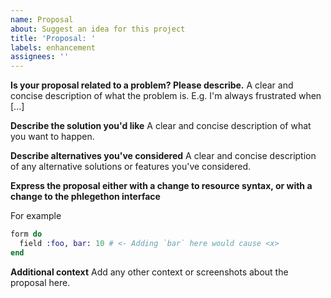 ```yaml
---
name: Proposal
about: Suggest an idea for this project
title: 'Proposal: '
labels: enhancement
assignees: ''
---
```


**Is your proposal related to a problem? Please describe.**
A clear and concise description of what the problem is. E.g. I'm always frustrated when [...]

**Describe the solution you'd like**
A clear and concise description of what you want to happen.

**Describe alternatives you've considered**
A clear and concise description of any alternative solutions or features you've considered.

**Express the proposal either with a change to resource syntax, or with a change to the phlegethon interface**

For example

```elixir
form do
  field :foo, bar: 10 # <- Adding `bar` here would cause <x>
end
```

**Additional context**
Add any other context or screenshots about the proposal here.
